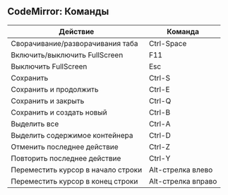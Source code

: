 
<meta http-equiv="Content-Type" content="text/html; charset=utf-8">
<h2>CodeMirror: Команды</h2>

<div class="flip-scroll">
	<table class="table table-bordered table-vcenter flip-content">
		<thead class="flip-content bordered-palegreen">
			<tr>
				<th>Действие</th>
				<th>Команда</th>
			</tr>
		</thead>
		<tbody>
			<tr>
				<td>Сворачивание/разворачивания таба</td>
				<td>Ctrl-Space</td>
			</tr>
			<tr>
				<td>Включить/выключить FullScreen</td>
				<td>F11</td>
			</tr>
			<tr>
				<td>Выключить FullScreen</td>
				<td>Esc</td>
			</tr>
			<tr>
				<td>Сохранить</td>
				<td>Ctrl-S</td>
			</tr>
			<tr>
				<td>Сохранить и продолжить</td>
				<td>Ctrl-E</td>
			</tr>
			<tr>
				<td>Сохранить и закрыть</td>
				<td>Ctrl-Q</td>
			</tr>
			<tr>
				<td>Сохранить и создать новый</td>
				<td>Ctrl-B</td>
			</tr>
			<tr>
				<td>Выделить все</td>
				<td>Ctrl-A</td>
			</tr>
			<tr>
				<td>Выделить содержимое контейнера</td>
				<td>Ctrl-D</td>
			</tr>
			<tr>
				<td>Отменить последнее действие</td>
				<td>Ctrl-Z</td>
			</tr>
			<tr>
				<td>Повторить последнее действие</td>
				<td>Ctrl-Y</td>
			</tr>
			<tr>
				<td>Переместить курсор в начало строки</td>
				<td>Alt-стрелка влево</td>
			</tr>
			<tr>
				<td>Переместить курсор в конец строки</td>
				<td>Alt-стрелка вправо</td>
			</tr>
		</tbody>
	</table>
</div>